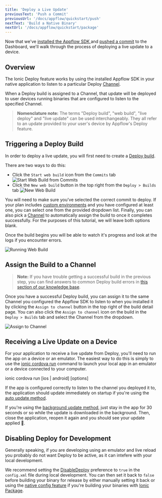 ```yaml
---
title: 'Deploy a Live Update'
previousText: 'Push a Commit'
previousUrl: '/docs/appflow/quickstart/push'
nextText: 'Build a Native Binary'
nextUrl: '/docs/appflow/quickstart/package'
---
```


Now that we've [installed the Appflow SDK ](/docs/appflow/quickstart/installation) and [pushed a commit](/docs/appflow/quickstart/push) to the Dashboard, we'll walk through the process of deploying a live update to a device.

## Overview

The Ionic Deploy feature works by using the installed Appflow SDK in your native application to listen to a particular Deploy [Channel](/docs/appflow/deploy/channels).

When a Deploy build is assigned to a Channel, that update will be deployed to user devices running binaries that are configured to listen to the specified Channel.

<blockquote>
<b>Nomenclature note:</b> The terms "Deploy build", "web build", "live deploy" and "live update" can be used interchangeably. They all refer to an update provided to your user's device by Appflow's Deploy feature.
</blockquote>

## Triggering a Deploy Build

In order to deploy a live update, you will first need to create a [Deploy build](/docs/appflow/deploy/builds).

There are two ways to do this:

* Click the `Start web build` icon from the `Commits` tab ![Start Web Build from Commits](/docs/assets/img/appflow/ss-start-web-build-commits.png)
* Click the `New web build` button in the top right from the `Deploy > Builds` tab ![New Web Build](/docs/assets/img/appflow/ss-new-web-build.png)

You will need to make sure you've selected the correct commit to deploy. If your plan includes [custom environments](/docs/appflow/automation/environments#custom-environments) and you have configured at least one, you can select one from the provided dropdown list. Finally, you can also pick a [Channel](/docs/appflow/deploy/channels) to automatically assign the build to once it completes successfully. For the purposes of this tutorial, we will leave both options blank.

Once the build begins you will be able to watch it's progress and look at the logs if you encounter errors.

![Running Web Build](/docs/assets/img/appflow/gif-start-web-build.gif)

## Assign the Build to a Channel

<blockquote>
  
<b>Note:</b> If you have trouble getting a successful build in the previous step, you can find answers to common Deploy build errors in
<a href="https://ionic.zendesk.com/hc/en-us/categories/360000410474-Deploy-Builds-Git-" target="_blank">this section of our knowledge base</a>.
</blockquote>

Once you have a successful Deploy build, you can assign it to the same Channel you configured the Appflow SDK to listen to when you installed it by clicking the `Assign to channel` button in the top right of the build detail page. You can also click the `Assign to channel` icon on the build in the `Deploy > Builds` tab and select the Channel from the dropdown.

![Assign to Channel](/docs/assets/img/appflow/gif-assign-to-channel.gif)

## Receiving a Live Update on a Device

For your application to receive a live update from Deploy, you'll need to run the app on a device or an emulator. The easiest way to do this is simply to use the [ionic cordova run](/docs/cli/commands/cordova-run) command to launch your local app in an emulator or a device connected to your computer.

<command-line> <command-prompt> ionic cordova run \[ios | android\] \[options\] </command-prompt> </command-line>

If the app is configured correctly to listen to the channel you deployed it to, the application should update immediately on startup if you're using the [auto update method](/docs/appflow/deploy/api#update_method).

If you're using the [background update method](/docs/appflow/deploy/api#update_method), just stay in the app for 30 seconds or so while the update is downloaded in the background. Then, close the application, reopen it again and you should see your update applied 🎉.

## Disabling Deploy for Development

Generally speaking, if you are developing using an emulator and live reload you probably do not want Deploy to be active, as it can intefere with your local development.

We recommend setting the [DisableDeploy](/docs/appflow/deploy/api#disabledeploy) preference to `true` in the `config.xml` file during local development. You can then set it back to `false` before building your binary for release by either manually setting it back or using the [native config feature](/docs/appflow/package/native-configs) if you're building your binaries with [Ionic Package](/docs/appflow/package/intro).